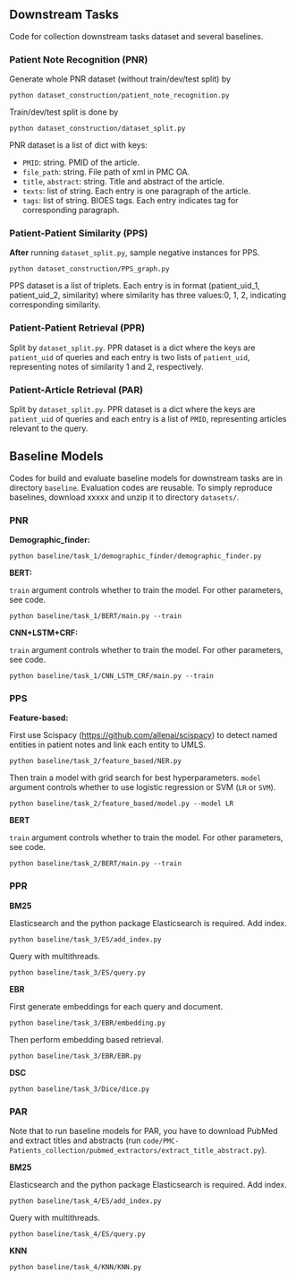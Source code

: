 
## Downstream Tasks
Code for collection downstream tasks dataset and several baselines.

### Patient Note Recognition (PNR)
Generate whole PNR dataset (without train/dev/test split) by 
```
python dataset_construction/patient_note_recognition.py
```
Train/dev/test split is done by
```
python dataset_construction/dataset_split.py
```
PNR dataset is a list of dict with keys:
- `PMID`: string. PMID of the article.
- `file_path`: string. File path of xml in PMC OA.
- `title`, `abstract`: string. Title and abstract of the article.
- `texts`: list of string. Each entry is one paragraph of the article.
- `tags`: list of string. BIOES tags. Each entry indicates tag for corresponding paragraph.

### Patient-Patient Similarity (PPS)
**After** running `dataset_split.py`, sample negative instances for PPS.
```
python dataset_construction/PPS_graph.py
```
PPS dataset is a list of triplets. Each entry is in format (patient_uid_1, patient_uid_2, similarity) where similarity has three values:0, 1, 2, indicating corresponding similarity.

### Patient-Patient Retrieval (PPR)
Split by `dataset_split.py`. PPR dataset is a dict where the keys are `patient_uid` of queries and each entry is two lists of `patient_uid`, representing notes of similarity 1 and 2, respectively.

### Patient-Article Retrieval (PAR)
Split by `dataset_split.py`. PPR dataset is a dict where the keys are `patient_uid` of queries and each entry is a list of `PMID`, representing articles relevant to the query.


## Baseline Models
Codes for build and evaluate baseline models for downstream tasks are in directory `baseline`. Evaluation codes are reusable.
To simply reproduce baselines, download xxxxx and unzip it to directory `datasets/`.
### PNR

**Demographic_finder:**

```
python baseline/task_1/demographic_finder/demographic_finder.py
```

**BERT:**

`train` argument controls whether to train the model. For other parameters, see code.
```
python baseline/task_1/BERT/main.py --train
```
**CNN+LSTM+CRF:**

`train` argument controls whether to train the model. For other parameters, see code.
```
python baseline/task_1/CNN_LSTM_CRF/main.py --train
```

### PPS

**Feature-based:**

First use Scispacy (https://github.com/allenai/scispacy) to detect named entities in patient notes and link each entity to UMLS.
```
python baseline/task_2/feature_based/NER.py
```
Then train a model with grid search for best hyperparameters.
`model` argument controls whether to use logistic regression or SVM (`LR` or `SVM`).
```
python baseline/task_2/feature_based/model.py --model LR
```

**BERT**

`train` argument controls whether to train the model. For other parameters, see code.
```
python baseline/task_2/BERT/main.py --train
```

### PPR

**BM25**

Elasticsearch and the python package Elasticsearch is required.
Add index.
```
python baseline/task_3/ES/add_index.py
```
Query with multithreads.
```
python baseline/task_3/ES/query.py
```

**EBR**

First generate embeddings for each query and document.
```
python baseline/task_3/EBR/embedding.py
```
Then perform embedding based retrieval.
```
python baseline/task_3/EBR/EBR.py
```

**DSC**
```
python baseline/task_3/Dice/dice.py
```


### PAR
Note that to run baseline models for PAR, you have to download PubMed and extract titles and abstracts (run `code/PMC-Patients_collection/pubmed_extractors/extract_title_abstract.py`).

**BM25**

Elasticsearch and the python package Elasticsearch is required.
Add index.
```
python baseline/task_4/ES/add_index.py
```
Query with multithreads.
```
python baseline/task_4/ES/query.py
```

**KNN**

```
python baseline/task_4/KNN/KNN.py
```

